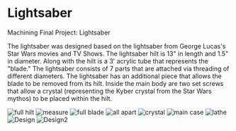 # Lightsaber
Machining Final Project: Lightsaber

The lightsaber was designed based on the lightsaber from George Lucas's Star Wars movies and TV Shows. The lightsaber hilt is 13" in length and 1.5" in diameter. Along with the hilt is a 3' acrylic tube that represents the "blade." The lightsaber consists of 7 parts that are attached via threading of different diameters. The lightsaber has an additional piece that allows the blade to be removed from its hilt. Inside the main body are two set screws that allow a crystal (representing the Kyber crystal from the Star Wars mythos) to be placed within the hilt.

![full hilt](https://github.com/cjmonson17/Lightsaber/blob/master/IMG_5382.JPG)
![measure](https://github.com/cjmonson17/Lightsaber/blob/master/IMG_5371.JPG)
![full blade]()
![all apart](https://github.com/cjmonson17/Lightsaber/blob/master/IMG_5384.JPG)
![crystal]()
![main case]()
![lathe](https://github.com/cjmonson17/Lightsaber/blob/master/IMG_5177.JPG)
![Design](https://github.com/cjmonson17/Lightsaber/blob/master/IMG_5070.JPG)
![Design2](https://github.com/cjmonson17/Lightsaber/blob/master/IMG_5069.JPG)

